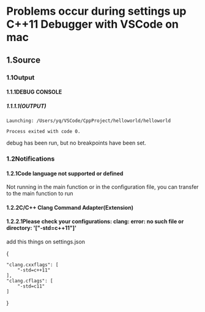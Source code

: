 # Problems occur during settings up C++11 Debugger with VSCode on mac

## 1.Source

### 1.1Output

#### 1.1.1DEBUG CONSOLE

##### 1.1.1.1(OUTPUT)

`Launching: /Users/yq/VSCode/CppProject/helloworld/helloworld`

`Process exited with code 0.`

debug has been run, but no breakpoints have been set.

### 1.2Notifications

#### 1.2.1Code language not supported or defined

Not running in the main function or in the configuration file, you can transfer to the main function to run

#### 1.2.2C/C++ Clang Command Adapter(Extension)

#### 1.2.2.1Please check your configurations: clang: error: no such file or directory: '["-std=c++11"]'

add this things on settings.json

{

    "clang.cxxflags": [
        "-std=c++11"
    ],
    "clang.cflags": [
        "-std=c11"
    ]

}